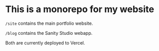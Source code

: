 # This is a monorepo for my website

`/site` contains the main portfolio website.

`/blog` contains the Sanity Studio webapp.

Both are currently deployed to Vercel.